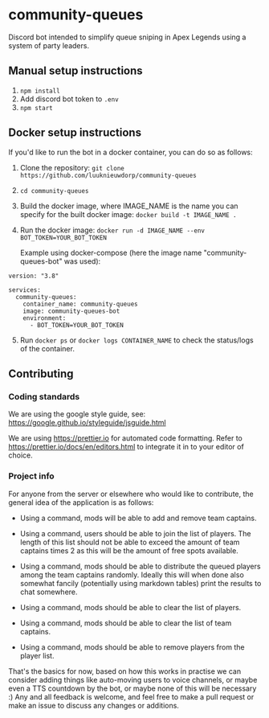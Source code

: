 # community-queues

Discord bot intended to simplify queue sniping in Apex Legends using a system of party leaders.

## Manual setup instructions

1. `npm install`
2. Add discord bot token to `.env`
3. `npm start`

## Docker setup instructions

If you'd like to run the bot in a docker container, you can do so as follows:

1. Clone the repository: `git clone https://github.com/luuknieuwdorp/community-queues`
2. `cd community-queues`
3. Build the docker image, where IMAGE_NAME is the name you can specify for the built docker image: `docker build -t IMAGE_NAME .`
4. Run the docker image: `docker run -d IMAGE_NAME --env BOT_TOKEN=YOUR_BOT_TOKEN`

   Example using docker-compose (here the image name "community-queues-bot" was used):

```
version: "3.8"

services:
  community-queues:
    container_name: community-queues
    image: community-queues-bot
    environment:
      - BOT_TOKEN=YOUR_BOT_TOKEN
```

5. Run `docker ps` or `docker logs CONTAINER_NAME` to check the status/logs of the container.

## Contributing

### Coding standards

We are using the google style guide, see: https://google.github.io/styleguide/jsguide.html

We are using https://prettier.io for automated code formatting. Refer to https://prettier.io/docs/en/editors.html to integrate it in to your editor of choice.

### Project info

For anyone from the server or elsewhere who would like to contribute, the general idea of the application is as follows:

- Using a command, mods will be able to add and remove team captains.

- Using a command, users should be able to join the list of players. The length of this list should not be able to exceed the amount of team captains times 2 as this will be the amount of free spots available.

- Using a command, mods should be able to distribute the queued players among the team captains randomly. Ideally this will when done also somewhat fancily (potentially using markdown tables) print the results to chat somewhere.

- Using a command, mods should be able to clear the list of players.

- Using a command, mods should be able to clear the list of team captains.

- Using a command, mods should be able to remove players from the player list.

That's the basics for now, based on how this works in practise we can consider adding things like auto-moving users to voice channels, or maybe even a TTS countdown by the bot, or maybe none of this will be necessary :)
Any and all feedback is welcome, and feel free to make a pull request or make an issue to discuss any changes or additions.
